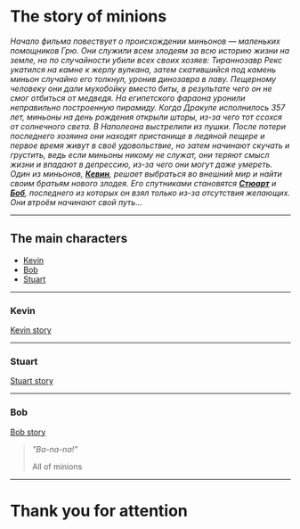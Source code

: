 # The story of minions

*Начало фильма повествует о происхождении миньонов — маленьких помощников Грю. Они служили всем злодеям за всю историю жизни на земле, но по случайности убили всех своих хозяев: Тираннозавр Рекс укатился на камне к жерлу вулкана, затем скатившийся под камень миньон случайно его толкнул, уронив динозавра в лаву. Пещерному человеку они дали мухобойку вместо биты, в результате чего он не смог отбиться от медведя. На египетского фараона уронили неправильно построенную пирамиду. Когда Дракуле исполнилось 357 лет, миньоны на день рождения открыли шторы, из-за чего тот ссохся от солнечного света. В Наполеона выстрелили из пушки. После потери последнего хозяина они находят пристанище в ледяной пещере и первое время живут в своё удовольствие, но затем начинают скучать и грустить, ведь если миньоны никому не служат, они теряют смысл жизни и впадают в депрессию, из-за чего они могут даже умереть. Один из миньонов, **[Кевин](#kevin)**, решает выбраться во внешний мир и найти своим братьям нового злодея. Его спутниками становятся **[Стюарт](#stuart)** и **[Боб](#bob)**, последнего из которых он взял только из-за отсутствия желающих. Они втроём начинают свой путь...*

---
## The main characters
* [Kevin](#kevin)
* [Bob](#bob)
* [Stuart](#stuart)

---
### Kevin

[Kevin story](https://despicableme.fandom.com/ru/wiki/Кевин)

---
### Stuart
[Stuart story](https://despicableme.fandom.com/ru/wiki/Стюарт)

---
### Bob
[Bob story](https://despicableme.fandom.com/ru/wiki/Боб)


> *"Ba-na-na!"*
>
>All of minions

---
# Thank you for attention